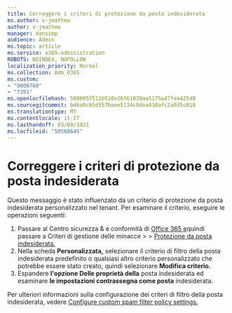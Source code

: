```yaml
---
title: Correggere i criteri di protezione da posta indesiderata
ms.author: v-jmathew
author: v-jmathew
manager: dansimp
audience: Admin
ms.topic: article
ms.service: o365-administration
ROBOTS: NOINDEX, NOFOLLOW
localization_priority: Normal
ms.collection: Adm_O365
ms.custom:
- "9000760"
- "7391"
ms.openlocfilehash: 509b05f511b518e26f61039aa5175a47fea425d0
ms.sourcegitcommit: bd6a9cb5d357baee5134c0dea430afc2a035c810
ms.translationtype: MT
ms.contentlocale: it-IT
ms.lasthandoff: 03/09/2021
ms.locfileid: "50568645"
---
```

# <a name="fix-anti-spam-policy"></a>Correggere i criteri di protezione da posta indesiderata

Questo messaggio è stato influenzato da un criterio di protezione da posta indesiderata personalizzato nel tenant. Per esaminare il criterio, eseguire le operazioni seguenti:

1. Passare al Centro sicurezza & e conformità di [Office 365 e](https://go.microsoft.com/fwlink/p/?linkid=2077143)quindi passare a Criteri di gestione delle minacce   >    >  [Protezione da posta indesiderata.](https://go.microsoft.com/fwlink/?linkid=2101518)
2. Nella scheda **Personalizzata,**  selezionare il criterio di filtro della posta indesiderata predefinito o qualsiasi altro criterio personalizzato che potrebbe essere stato creato, quindi selezionare **Modifica criterio.**
3. Espandere **l'opzione Delle proprietà della** posta indesiderata ed esaminare **le impostazioni contrassegna come posta** indesiderata.

Per ulteriori informazioni sulla configurazione dei criteri di filtro della posta indesiderata, vedere [Configure custom spam filter policy settings.](https://go.microsoft.com/fwlink/?linkid=2101054)

